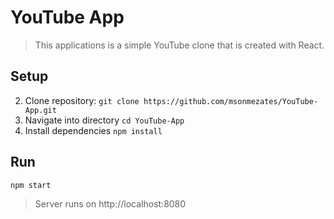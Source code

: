 # YouTube App

> This applications is a simple YouTube clone that is created with React.

## Setup
2. Clone repository: `git clone https://github.com/msonmezates/YouTube-App.git`
3. Navigate into directory `cd YouTube-App`
4. Install dependencies `npm install`

## Run
`npm start`

> Server runs on http://localhost:8080

